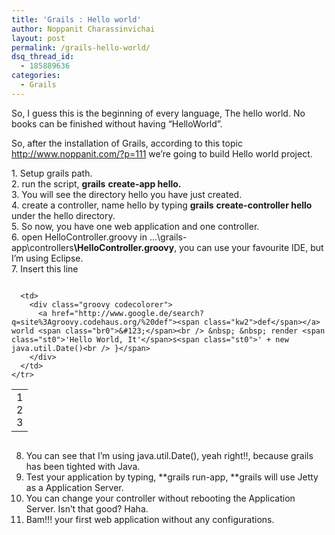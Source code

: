 ```yaml
---
title: 'Grails : Hello world'
author: Noppanit Charassinvichai
layout: post
permalink: /grails-hello-world/
dsq_thread_id:
  - 185889636
categories:
  - Grails
---
```

<p style="text-align: left;">
  So, I guess this is the beginning of every language, The hello world. No books can be finished without having &#8220;HelloWorld&#8221;.
</p>

<p style="text-align: left;">
  So, after the installation of Grails, according to this topic <a href="http://www.noppanit.com/?p=111">http://www.noppanit.com/?p=111</a> we&#8217;re going to build Hello world project.
</p>

<p style="text-align: left;">
  1. Setup grails path.<br /> 2. run the script, <strong>grails</strong> <strong>create-app hello.</strong><br /> 3. You will see the directory hello you have just created.<br /> 4. create a controller, name hello by typing <strong>grails</strong> <strong>create-controller hello</strong> under the hello directory.<br /> 5. So now, you have one web application and one controller.<br /> 6. open HelloController.groovy in &#8230;\grails-app\controllers<strong>\HelloController.groovy</strong>, you can use your favourite IDE, but I&#8217;m using Eclipse.<br /> 7. Insert this line
</p>

<div class="codecolorer-container groovy blackboard" style="overflow:auto;white-space:nowrap;width:100%;">
  <table cellspacing="0" cellpadding="0">
    <tr>
      <td class="line-numbers">
        <div>
          1<br />2<br />3<br />
        </div>
      </td>
      
      <td>
        <div class="groovy codecolorer">
          <a href="http://www.google.de/search?q=site%3Agroovy.codehaus.org/%20def"><span class="kw2">def</span></a> world <span class="br0">&#123;</span><br /> &nbsp; &nbsp; render <span class="st0">'Hello World, It'</span>s<span class="st0">' + new java.util.Date()<br /> }</span>
        </div>
      </td>
    </tr>
  </table>
</div>

8. You can see that I&#8217;m using java.util.Date(), yeah right!!, because grails has been tighted with Java.  
9. Test your application by typing, **grails run-app, **grails will use Jetty as a Application Server.  
10. You can change your controller without rebooting the Application Server. Isn&#8217;t that good? Haha.  
11. Bam!!! your first web application without any configurations.